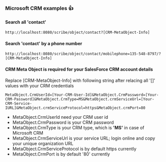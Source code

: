 ###		<b>Microsoft</b> CRM examples :+1:

####	Search all 'contact'
```
http://localhost:8080/scribe/object/contact?[CRM-MetaObject-Info]
```
####	Search 'contact' by a phone number
```
http://localhost:8080/scribe/object/contact/mobilephone=135-548-8797/?[CRM-MetaObject-Info]
```
####	CRM Meta Object is required for your SalesForce CRM account details

Replace [CRM-MetaObject-Info] with following string after relacing all '[]' values with your CRM credentials
```
MetaObject.CrmUserId=[Your-CRM-User-Id]&MetaObject.CrmPassword=[Your-CRM-Password]&MetaObject.CrmType=MS&MetaObject.crmServiceUrl=[Your-CRM-Service-IURL]&MetaObject.crmServiceProtocol=https&MetaObject.crmPort=80
```

- MetaObject.CrmUserId need your CRM user id
- MetaObject.CrmPassword is your CRM password
- MetaObject.CrmType is your CRM type, which is <b>'MS'</b> in case of Microsoft CRM
- MetaObject.CrmServiceUrl is your service URL; login online and copy your unique organization URL
- MetaObject.CrmServiceProtocol is by default https currently
- MetaObject.CrmPort is by default '80' currently